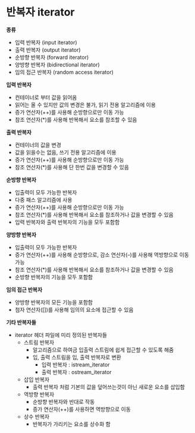 # 반복자 iterator

**종류**

- 입력 반복자 (input iterator)
- 출력 반복자 (output iterator)
- 순방향 반복자 (forward iterator)
- 양방향 반복자 (bidirectional iterator)
- 임의 접근 반복자 (random access iterator)

**입력 반복자**

- 컨테이너로 부터 값을 읽어옴
- 읽어는 올 수 있지만 값의 변경은 불가, 읽기 전용 알고리즘에 이용
- 증가 연산자(++)를 사용해 순방향으로만 이동 가능
- 참조 연산자(*)를 사용해 반복해서 요소를 참조할 수 있음

**출력 반복자**

- 컨테이너의 값을 변경
- 값을 읽을수는 없음, 쓰기 전용 알고리즘에 이용
- 증가 연산자(++)를 사용해 순방향으로만 이동 가능
- 참조 연산자(*)를 사용해 단 한번 값을 변경할 수 있음

**순방향 반복자**

- 입출력이 모두 가능한 반복자
- 다중 패스 알고리즘에 사용
- 증가 연산자(++)를 사용해 순방향으로만 이동 가능
- 참조 연산자(*)를 사용해 반복해서 요소를 참조하거나 값을 변경할 수 있음
- 입력 반복자와 출력 반복자의 기능을 모두 포함함

**양방향 반복자**

- 입출력이 모두 가능한 반복자
- 증가 연산자(++)를 사용해 순방향으로, 감소 연산자(–)를 사용해 역방향으로 이동 가능
- 참조 연산자(*)를 사용해 반복해서 요소를 참조하거나 값을 변경할 수 있음
- 순방향 반복자의 기능을 모두 포함함

**임의 접근 반복자**

- 양방향 반복자의 모든 기능을 포함함
- 첨자 연산자([])를 사용해 임의의 요소에 접근할 수 있음

**기타 반복자들**

- iterator 헤더 파일에 미리 정의된 반복자들
    - 스트림 반복자
        - 알고리즘으로 하여금 입출력 스트림에 쉽게 접근할 수 있도록 해줌
        - 입, 출력 스트림을 입, 출력 반복자로 변환
            - 입력 반복자 : istream_iterator
            - 출력 반복자 : ostream_iterator
    - 삽입 반복자
        - 출력 반복자 처럼 기본의 값을 덮어쓰는것이 아닌 새로운 요소를 삽입함
    - 역방향 반복자
        - 순방향 반복자와 반대로 작동
        - 증가 연산자(++)를 사용하면 역방향으로 이동
    - 상수 반복자
        - 반복자가 가리키는 요소를 상수화 함